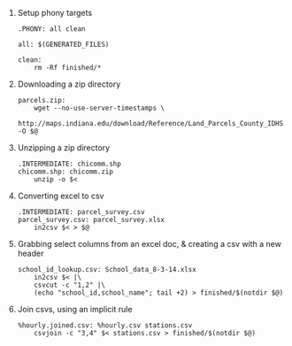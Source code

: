 1. Setup phony targets

    ```
    .PHONY: all clean 

    all: $(GENERATED_FILES) 

    clean: 
        rm -Rf finished/*
    ```

2. Downloading a zip directory

    ```
    parcels.zip: 
        wget --no-use-server-timestamps \ 
        http://maps.indiana.edu/download/Reference/Land_Parcels_County_IDHS.zip -O $@
    ```

3. Unzipping a zip directory

    ```
    .INTERMEDIATE: chicomm.shp
    chicomm.shp: chicomm.zip 
        unzip -o $<
    ```

4. Converting excel to csv

    ```
    .INTERMEDIATE: parcel_survey.csv
    parcel_survey.csv: parcel_survey.xlsx 
        in2csv $< > $@
    ```

5. Grabbing select columns from an excel doc, & creating a csv with a new header

    ```
    school_id_lookup.csv: School_data_8-3-14.xlsx 
        in2csv $< |\ 
        csvcut -c "1,2" |\ 
        (echo "school_id,school_name"; tail +2) > finished/$(notdir $@)
    ```

6. Join csvs, using an implicit rule

    ```
    %hourly.joined.csv: %hourly.csv stations.csv 
        csvjoin -c "3,4" $< stations.csv > finished/$(notdir $@)
    ```
